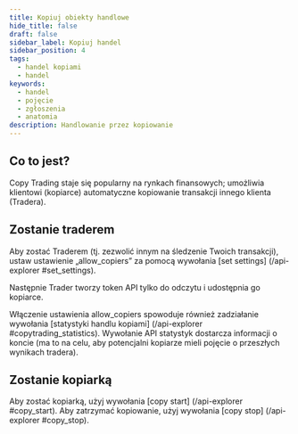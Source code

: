 ```yaml
---
title: Kopiuj obiekty handlowe
hide_title: false
draft: false
sidebar_label: Kopiuj handel
sidebar_position: 4
tags:
  - handel kopiami
  - handel
keywords:
  - handel
  - pojęcie
  - zgłoszenia
  - anatomia
description: Handlowanie przez kopiowanie
---
```


## Co to jest?

Copy Trading staje się popularny na rynkach finansowych; umożliwia klientowi (kopiarce) automatyczne kopiowanie transakcji innego klienta (Tradera).

## Zostanie traderem

Aby zostać Traderem (tj. zezwolić innym na śledzenie Twoich transakcji), ustaw ustawienie „allow_copiers” za pomocą wywołania [set settings] (/api-explorer #set_settings).

Następnie Trader tworzy token API tylko do odczytu i udostępnia go kopiarce.

Włączenie ustawienia allow_copiers spowoduje również zadziałanie wywołania [statystyki handlu kopiami] (/api-explorer #copytrading_statistics). Wywołanie API statystyk dostarcza informacji o koncie (ma to na celu, aby potencjalni kopiarze mieli pojęcie o przeszłych wynikach tradera).

## Zostanie kopiarką

Aby zostać kopiarką, użyj wywołania [copy start] (/api-explorer #copy_start). Aby zatrzymać kopiowanie, użyj wywołania [copy stop] (/api-explorer #copy_stop).
